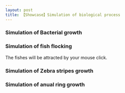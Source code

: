 ```yaml
---
layout: post
title: 【Showcase】Simulation of biological process 
---
```


### Simulation of Bacterial growth

<canvas data-processing-sources="/script/bacteria_growth.pde"></canvas>


### Simulation of fish flocking
The fishes will be attracted by your mouse click.
<canvas data-processing-sources="/script/fish_flocking.pde"></canvas>

### Simulation of Zebra stripes growth
<canvas data-processing-sources="/script/Zebra_stripes_growth.pde"></canvas>


### Simulation of anual ring growth
<canvas data-processing-sources="/script/annual_ring.pde"></canvas>
